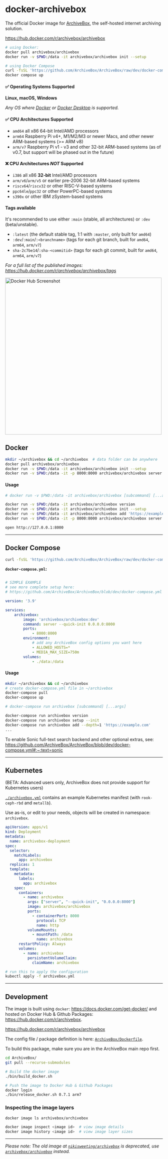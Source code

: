 # docker-archivebox

The official Docker image for [ArchiveBox](https://github.com/ArchiveBox/ArchiveBox), the self-hosted internet archiving solution.

https://hub.docker.com/r/archivebox/archivebox

```bash
# using Docker:
docker pull archivebox/archivebox
docker run -v $PWD:/data -it archivebox/archivebox init --setup

# using Docker Compose
curl -fsSL 'https://github.com/ArchiveBox/ArchiveBox/raw/dev/docker-compose.yml' > docker-compose.yml
docker compose up
```

#### ✅ Operating Systems Supported

**Linux, macOS, Windows**  
  
*Any OS where [Docker](https://docs.docker.com/engine/install/) or [Docker Desktop](https://docs.docker.com/get-docker/) is supported.*

#### ✅ CPU Architectures Supported

- `amd64` all x86 64-bit Intel/AMD processors
- `arm64` Raspberry Pi v4+, M1/M2/M3 or newer Macs, and other newer ARM-based systems (>= ARM v8)
- `arm/v7` Raspberry Pi v1 - v3 and other 32-bit ARM-based systems (as of v0.7, but support will be phased out in the future)

#### ❌ CPU Architectures _NOT_ Supported

- `i386` all x86 **32-bit** Intel/AMD processors
- `arm/v6`/`arm/v5` or earlier pre-2006 32-bit ARM-based systems
- `riscv64`/`riscv32` or other RISC-V-based systems
- `ppc64le`/`ppc32` or other PowerPC-based systems
- `s390x` or other IBM zSystem-based systems

#### Tags available

It's recommended to use either `:main` (stable, all architectures) or `:dev` (beta/unstable).

- `:latest` (the default stable tag, 1:1 with `:master`, only built for `amd64`)
- `:dev`/`:main`/`:<branchname>` (tags for each git branch, built for `amd64`, `arm64`, `arm/v7`)
- `sha-2c7be14`/`:sha-<commitid>` (tags for each git commit, built for `amd64`, `arm64`, `arm/v7`)

*For a full list of the published images: https://hub.docker.com/r/archivebox/archivebox/tags*

<img width="500px" alt="Docker Hub Screenshot" src="https://user-images.githubusercontent.com/511499/147287184-6f1201f8-6827-4002-a6a3-3aae7eb859d4.png">


## Docker

```bash
mkdir ~/archivebox && cd ~/archivebox  # data folder can be anywhere
docker pull archivebox/archivebox
docker run -v $PWD:/data -it archivebox/archivebox init --setup
docker run -v $PWD:/data -it -p 8000:8000 archivebox/archivebox server --quick-init 0.0.0.0:8000
```

#### Usage

```bash
# docker run -v $PWD:/data -it archivebox/archivebox [subcommand] [...args]

docker run -v $PWD:/data -it archivebox/archivebox version
docker run -v $PWD:/data -it archivebox/archivebox init --setup
docker run -v $PWD:/data -it archivebox/archivebox add 'https://example.com'
docker run -v $PWD:/data -it -p 8000:8000 archivebox/archivebox server 0.0.0.0:8000

open http://127.0.0.1:8000
```

---

## Docker Compose

```bash
curl -fsSL 'https://github.com/ArchiveBox/ArchiveBox/raw/dev/docker-compose.yml' > docker-compose.yml
```

**`docker-compose.yml`:**
```yaml

# SIMPLE EXAMPLE
# see more complete setup here:
# https://github.com/ArchiveBox/ArchiveBox/blob/dev/docker-compose.yml

version: '3.9'

services:
    archivebox:
        image: 'archivebox/archivebox:dev'
        command: server --quick-init 0.0.0.0:8000
        ports:
            - 8000:8000
        environment:
            # add any ArchiveBox config options you want here
            - ALLOWED_HOSTS=*
            - MEDIA_MAX_SIZE=750m
        volumes:
            - ./data:/data
```

#### Usage

```bash
mkdir ~/archivebox && cd ~/archivebox
# create docker-compose.yml file in ~/archivebox
docker-compose pull
docker-compose up

# docker-compose run archivebox [subcommand] [...args]

docker-compose run archivebox version
docker-compose run archivebox setup --init
docker-compose run archivebox add --depth=1 'https://example.com'
...
```

To enable Sonic full-text search backend and other optional extras, see: https://github.com/ArchiveBox/ArchiveBox/blob/dev/docker-compose.yml#:~:text=sonic

---

## Kubernetes

(BETA: Advanced users only, ArchiveBox does not provide support for Kubernetes users)

[`./archivebox.yml`](https://github.com/ArchiveBox/docker-archivebox/blob/master/archivebox.yml) contains an example Kubernetes manifest (with `rook-ceph-rbd` and `metallb`).

Use as-is, or edit to your needs, objects will be created in namespace: `archivebox`.

```yaml
apiVersion: apps/v1
kind: Deployment
metadata:
  name: archivebox-deployment
spec:
  selector:
    matchLabels:
      app: archivebox
  replicas: 1
  template:
    metadata:
      labels:
        app: archivebox
    spec:
      containers:
        - name: archivebox
          args: ["server", "--quick-init", "0.0.0.0:8000"]
          image: archivebox/archivebox
          ports:
            - containerPort: 8000
              protocol: TCP
              name: http
          volumeMounts:
            - mountPath: /data
              name: archivebox
      restartPolicy: Always
      volumes:
        - name: archivebox
          persistentVolumeClaim:
            claimName: archivebox
```

```bash
# run this to apply the configuration
kubectl apply -f archivebox.yml
```

---

## Development

The image is built using `docker`: https://docs.docker.com/get-docker/ and hosted on Docker Hub & Github Packages: https://hub.docker.com/r/archivebox.

https://hub.docker.com/r/archivebox/archivebox

The config file / package definition is here: [`ArchiveBox/Dockerfile`](https://github.com/ArchiveBox/ArchiveBox/blob/master/Dockerfile).

To build this package, make sure you are in the ArchiveBox main repo first.

```bash
cd ArchiveBox/
git pull --recurse-submodules

# Build the docker image
./bin/build_docker.sh

# Push the image to Docker Hub & Github Packages
docker login
./bin/release_docker.sh 0.7.1 arm7 
```

### Inspecting the image layers

```bash
docker image ls archivebox/archivebox

docker image inspect <image id>  # view image details
docker image history <image id>  # view image layer sizes
```
---


*Please note: The old image at [`nikisweeting/archivebox`](https://hub.docker.com/r/nikisweeting/archivebox) is deprecated, use [`archivebox/archivebox`](https://hub.docker.com/r/archivebox/archivebox) instead.*

